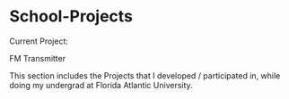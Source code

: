 # School-Projects

Current Project:

FM Transmitter

This section includes the Projects that I developed / participated in, while doing my undergrad at Florida Atlantic University.

